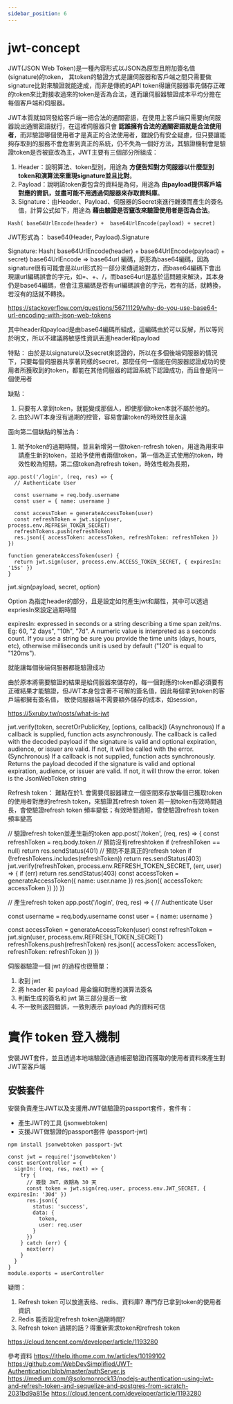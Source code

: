 ```yaml
---
sidebar_position: 6
---
```


# jwt-concept


JWT(JSON Web Token)是一種內容形式以JSON為原型且附加簽名值(signature)的token，
其token的驗證方式是讓伺服器和客戶端之間只需要做signature比對來驗證就能達成，而非是傳統的API token得讓伺服器事先儲存正確的token來比對接收過來的token是否為合法，進而讓伺服器驗證成本平均分擔在每個客戶端和伺服器。

JWT本質就如同發給客戶端一把合法的通關密語，在使用上客戶端只需要向伺服器說出通關密語就行，在這裡伺服器只會 **認誰擁有合法的通關密語就是合法使用者**，而非驗證哪個使用者才是真正的合法使用者，雖說仍有安全疑慮，但只要讓能夠存取到的服務不會危害到真正的系統，仍不失為一個好方法，其驗證機制會是驗證token是否被竄改為主，JWT主要有三個部分所組成：
1. Header：說明算法、token型別，用途為 **方便告知對方伺服器以什麼型別token和演算法來重現signature並且比對**。
2. Payload：說明該token要包含的資料是為何，用途為 **由payload提供客戶端對應的資訊，並盡可能不用透過伺服器來存取資料庫**。
3. Signature：由Header、Payload、伺服器的Secret來進行雜湊而產生的簽名值，計算公式如下，用途為 **藉由驗證是否竄改來驗證使用者是否為合法**。
```
Hash( base64UrlEncode(header) +  base64UrlEncode(payload) + secret)
```


JWT形式為：
base64(Header, Payload).Signature

Signature:
Hash( base64UrlEncode(header) +  base64UrlEncode(payload) + secret)
  base64UrlEncode => base64url 編碼，原形為base64編碼，因為signature很有可能會是以url形式的一部分來傳遞給對方，而base64編碼下會出現讓url編碼誤會的字元，如=、+、/，而base64url是基於這問題來解決，其本身仍是base64編碼，但會注意編碼是否有url編碼誤會的字元，若有的話，就轉換，若沒有的話就不轉換。

https://stackoverflow.com/questions/56711129/why-do-you-use-base64-url-encoding-with-json-web-tokens

其中header和payload是由base64編碼所組成，這編碼由於可以反解，所以等同於明文，所以不建議將敏感性資訊丟進header和payload


特點：
由於是以signature以及secret來認證的，所以在多個後端伺服器的情況下，只要每個伺服器共享著同樣的secret，那麼任何一個能在伺服器認證成功的使用者所獲取到的token，都能在其他伺服器的認證系統下認證成功，而且會是同一個使用者


缺點：
1. 只要有人拿到token，就能變成那個人，即使那個token本就不屬於他的。
2. 由於JWT本身沒有過期的控管，容易會讓token的時效性是永遠


面向第二個缺點的解法為：
1. 賦予token的過期時間，並且新增另一個token-refresh token，用途為用來申請產生新的token，並給予使用者兩個token，第一個為正式使用的token，時效性較為短期，第二個token為refresh token，時效性較為長期，




```
app.post('/login', (req, res) => {
  // Authenticate User

  const username = req.body.username
  const user = { name: username }

  const accessToken = generateAccessToken(user)
  const refreshToken = jwt.sign(user, process.env.REFRESH_TOKEN_SECRET)
  refreshTokens.push(refreshToken)
  res.json({ accessToken: accessToken, refreshToken: refreshToken })
})

function generateAccessToken(user) {
  return jwt.sign(user, process.env.ACCESS_TOKEN_SECRET, { expiresIn: '15s' })
}
```


jwt.sign(payload, secret, option)

Option 為指定header的部分，且是設定如何產生jwt和屬性，其中可以透過expriesIn來設定過期時間

expiresIn: expressed in seconds or a string describing a time span zeit/ms.
Eg: 60, "2 days", "10h", "7d". A numeric value is interpreted as a seconds count. If you use a string be sure you provide the time units (days, hours, etc), otherwise milliseconds unit is used by default ("120" is equal to "120ms").

就能讓每個後端伺服器都能驗證成功

由於原本將需要驗證的結果是給伺服器來儲存的，每一個對應的token都必須要有正確結果才能驗證，但JWT本身包含著不可解的簽名值，因此每個拿到token的客戶端都擁有簽名值，
致使伺服器端不需要額外儲存的成本，如session，


https://5xruby.tw/posts/what-is-jwt

jwt.verify(token, secretOrPublicKey, [options, callback])
(Asynchronous) If a callback is supplied, function acts asynchronously. The callback is called with the decoded payload if the signature is valid and optional expiration, audience, or issuer are valid. If not, it will be called with the error.
(Synchronous) If a callback is not supplied, function acts synchronously. Returns the payload decoded if the signature is valid and optional expiration, audience, or issuer are valid. If not, it will throw the error.
token is the JsonWebToken string


Refresh token：
難點在於1. 會需要伺服器建立一個空間來存放每個已獲取token的使用者對應的refresh token，來驗證其refresh token
若一般token有效時間過長，會使驗證refresh token 頻率變低；有效時間過短，會使驗證refresh token 頻率變高


// 驗證refresh token並產生新的token
app.post('/token', (req, res) => {
  const refreshToken = req.body.token
	// 預防沒有refreshtoken
  if (refreshToken == null) return res.sendStatus(401)
	// 預防不是真正的refresh token
  if (!refreshTokens.includes(refreshToken)) return res.sendStatus(403)
  jwt.verify(refreshToken, process.env.REFRESH_TOKEN_SECRET, (err, user) => {
    if (err) return res.sendStatus(403)
    const accessToken = generateAccessToken({ name: user.name })
    res.json({ accessToken: accessToken })
  })
})

// 產生refresh token
app.post('/login', (req, res) => {
  // Authenticate User

  const username = req.body.username
  const user = { name: username }

  const accessToken = generateAccessToken(user)
  const refreshToken = jwt.sign(user, process.env.REFRESH_TOKEN_SECRET)
  refreshTokens.push(refreshToken)
  res.json({ accessToken: accessToken, refreshToken: refreshToken })
})



伺服器驗證一個 jwt 的過程也很簡單：
1. 收到 jwt
2. 將 header 和 payload 用金鑰和對應的演算法簽名
3. 判斷生成的簽名和 jwt 第三部分是否一致
4. 不一致則返回錯誤，一致則表示 payload 內的資料可信



# 實作 token 登入機制
安裝JWT套件，並且透過本地端驗證(通過帳密驗證)而獲取的使用者資料來產生對JWT至客戶端

## 安裝套件
安裝負責產生JWT以及支援用JWT做驗證的passport套件，套件有：
  - 產生JWT的工具 (jsonwebtoken)
  - 支援JWT做驗證的passport套件 (passport-jwt)
```
npm install jsonwebtoken passport-jwt
```



```
const jwt = require('jsonwebtoken')
const userController = {
  signIn: (req, res, next) => {
    try {
      // 簽發 JWT，效期為 30 天
      const token = jwt.sign(req.user, process.env.JWT_SECRET, { expiresIn: '30d' }) 
      res.json({
        status: 'success',
        data: {
          token,
          user: req.user
        }
      })
    } catch (err) {
      next(err)
    }
  }
}
module.exports = userController

```


疑問：
1. Refresh token 可以放進表格、redis、資料庫? 專門存已拿到token的使用者資訊
2. Redis 能否設定refresh token過期時間?
3. Refresh token 過期的話？得重新索求token和refresh token


https://cloud.tencent.com/developer/article/1193280

參考資料
https://ithelp.ithome.com.tw/articles/10199102
https://github.com/WebDevSimplified/JWT-Authentication/blob/master/authServer.js
https://medium.com/@solomonrock13/nodejs-authentication-using-jwt-and-refresh-token-and-sequelize-and-postgres-from-scratch-2031bd9a815e
https://cloud.tencent.com/developer/article/1193280



